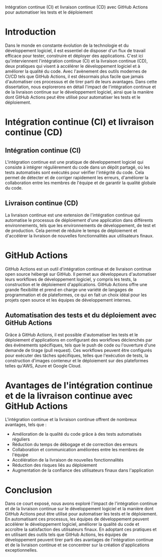 Intégration continue (CI) et livraison continue (CD) avec GitHub Actions pour automatiser les tests et le déploiement

# Introduction

Dans le monde en constante évolution de la technologie et du développement logiciel, il est essentiel de disposer d'un flux de travail efficace pour tester, construire et déployer des applications. C'est ici qu'interviennent l'intégration continue (CI) et la livraison continue (CD), deux pratiques qui visent à accélérer le développement logiciel et à améliorer la qualité du code. Avec l'avènement des outils modernes de CI/CD tels que GitHub Actions, il est désormais plus facile que jamais d'automatiser ces processus et de tirer parti de leurs avantages. Dans cette dissertation, nous explorerons en détail l'impact de l'intégration continue et de la livraison continue sur le développement logiciel, ainsi que la manière dont GitHub Actions peut être utilisé pour automatiser les tests et le déploiement.

# Intégration continue (CI) et livraison continue (CD)

## Intégration continue (CI)

L'intégration continue est une pratique de développement logiciel qui consiste à intégrer régulièrement du code dans un dépôt partagé, où les tests automatisés sont exécutés pour vérifier l'intégrité du code. Cela permet de détecter et de corriger rapidement les erreurs, d'améliorer la collaboration entre les membres de l'équipe et de garantir la qualité globale du code.

## Livraison continue (CD)

La livraison continue est une extension de l'intégration continue qui automatise le processus de déploiement d'une application dans différents environnements, tels que les environnements de développement, de test et de production. Cela permet de réduire le temps de déploiement et d'accélérer la livraison de nouvelles fonctionnalités aux utilisateurs finaux.

# GitHub Actions

GitHub Actions est un outil d'intégration continue et de livraison continue open source hébergé sur GitHub. Il permet aux développeurs d'automatiser leurs workflows de développement logiciel, y compris les tests, la construction et le déploiement d'applications. GitHub Actions offre une grande flexibilité et prend en charge une variété de langages de programmation et de plateformes, ce qui en fait un choix idéal pour les projets open source et les équipes de développement internes.

## Automatisation des tests et du déploiement avec GitHub Actions

Grâce à GitHub Actions, il est possible d'automatiser les tests et le déploiement d'applications en configurant des workflows déclenchés par des événements spécifiques, tels que le push de code ou l'ouverture d'une demande de tirage (pull request). Ces workflows peuvent être configurés pour exécuter des tâches spécifiques, telles que l'exécution de tests, la construction d'images conteneur et le déploiement sur des plateformes telles qu'AWS, Azure et Google Cloud.

# Avantages de l'intégration continue et de la livraison continue avec GitHub Actions

L'intégration continue et la livraison continue offrent de nombreux avantages, tels que :

- Amélioration de la qualité du code grâce à des tests automatisés réguliers
- Réduction du temps de débogage et de correction des erreurs
- Collaboration et communication améliorées entre les membres de l'équipe
- Accélération de la livraison de nouvelles fonctionnalités
- Réduction des risques liés au déploiement
- Augmentation de la confiance des utilisateurs finaux dans l'application

# Conclusion

Dans ce court exposé, nous avons exploré l'impact de l'intégration continue et de la livraison continue sur le développement logiciel et la manière dont GitHub Actions peut être utilisé pour automatiser les tests et le déploiement. En automatisant ces processus, les équipes de développement peuvent accélérer le développement logiciel, améliorer la qualité du code et accroître la satisfaction des utilisateurs finaux. En adoptant ces pratiques et en utilisant des outils tels que GitHub Actions, les équipes de développement peuvent tirer parti des avantages de l'intégration continue et de la livraison continue et se concentrer sur la création d'applications exceptionnelles.